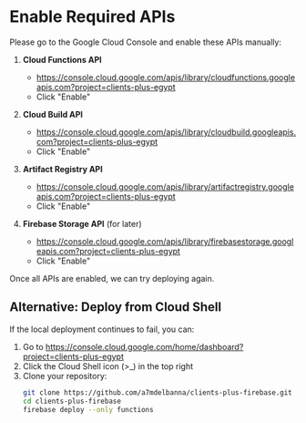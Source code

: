 # Enable Required APIs

Please go to the Google Cloud Console and enable these APIs manually:

1. **Cloud Functions API**
   - https://console.cloud.google.com/apis/library/cloudfunctions.googleapis.com?project=clients-plus-egypt
   - Click "Enable"

2. **Cloud Build API**
   - https://console.cloud.google.com/apis/library/cloudbuild.googleapis.com?project=clients-plus-egypt
   - Click "Enable"

3. **Artifact Registry API**
   - https://console.cloud.google.com/apis/library/artifactregistry.googleapis.com?project=clients-plus-egypt
   - Click "Enable"

4. **Firebase Storage API** (for later)
   - https://console.cloud.google.com/apis/library/firebasestorage.googleapis.com?project=clients-plus-egypt
   - Click "Enable"

Once all APIs are enabled, we can try deploying again.

## Alternative: Deploy from Cloud Shell

If the local deployment continues to fail, you can:

1. Go to https://console.cloud.google.com/home/dashboard?project=clients-plus-egypt
2. Click the Cloud Shell icon (>_) in the top right
3. Clone your repository:
   ```bash
   git clone https://github.com/a7mdelbanna/clients-plus-firebase.git
   cd clients-plus-firebase
   firebase deploy --only functions
   ```